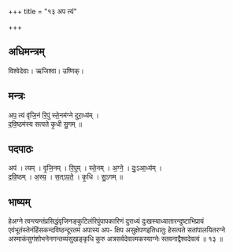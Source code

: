 +++
title = "१३ अप त्यं"

+++
## अधिमन्त्रम्
विश्वेदेवाः। ऋजिश्वा। उष्णिक्।

## मन्त्रः
अप॒ त्यं वृ॑जि॒नं रि॒पुं स्ते॒नम॑ग्ने दुरा॒ध्य॑म् ।  
द॒वि॒ष्ठम॑स्य सत्पते कृ॒धी सु॒गम् ॥

## पदपाठः
अप॑ । त्यम् । वृ॒जि॒नम् । रि॒पुम् । स्ते॒नम् । अ॒ग्ने॒ । दुः॒ऽआ॒ध्य॑म् ।  
द॒वि॒ष्ठम् । अ॒स्य॒ । स॒त्ऽप॒ते॒ । कृ॒धि । सु॒ऽगम् ॥

## भाष्यम्
हेअग्ने त्वन्त्यन्तंप्रसिद्धंवृजिनङ्कुटिलंरिपुंपापकारिणं दुराध्यं दुःखस्याध्यातारन्दुष्टाभिप्रायं एवंभूतंस्तेनंहिंसकन्दविष्ठन्दूरतमं अपास्य अप- क्षिप असुक्षेपणइतिधातुः हेसत्पते सतांपालयितरग्ने अस्माकंसुगंशोभनेनगन्तव्यंसुखङ्कृधि कुरु अत्रसर्वदेवात्मकस्याग्नेः स्तवनाद्वैश्वदेवत्वं ॥ १३ ॥